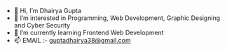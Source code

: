 - 👋 Hi, I’m Dhairya Gupta
- 👀 I’m interested in Programming, Web Development, Graphic Designing and Cyber Security
- 🌱 I’m currently learning Frontend Web Development
- 📫 EMAIL :- guptadhairya38@gmail.com


<!---
Dhairya-GH/Dhairya-GH is a ✨ special ✨ repository because its `README.md` (this file) appears on your GitHub profile.
You can click the Preview link to take a look at your changes.
--->
